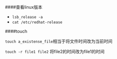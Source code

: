 ####查看linux版本
- `lsb_release -a`
- `cat /etc/redhat-release`

####touch

`touch a_existense_file`相当于将文件时间改为当前时间

`touch -r file1 file2` 将file2的时间改为file1的时间

